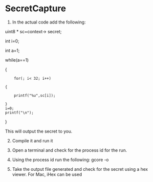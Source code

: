 # SecretCapture

1) In the actual code add the following:

uint8 * sc=context-> secret;

 int i=0;

 int a=1;


  while(a==1)
	
 {
		
		for(; i< 32; i++)
  	
  	{
  		
  		printf("%u",sc[i]);
  	
  	}
	i=0;
    printf("\n");
}

This will output the secret to you.

2) Compile it and run it

3) Open a terminal and check for the process id for the run.

4) Using the process id run the following:
		gcore -o <output file name> <process id>

5) Take the output file generated and check for the secret using a hex viewer.
	For Mac, iHex can be used